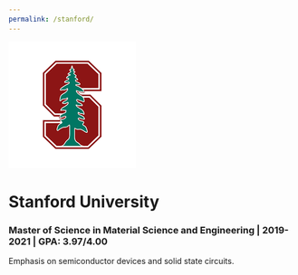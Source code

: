 ```yaml
---
permalink: /stanford/
---
```

![Stanford image](/images/stanford.png)
# Stanford University
### Master of Science in Material Science and Engineering | 2019-2021 | GPA: 3.97/4.00

Emphasis on semiconductor devices and solid state circuits.

